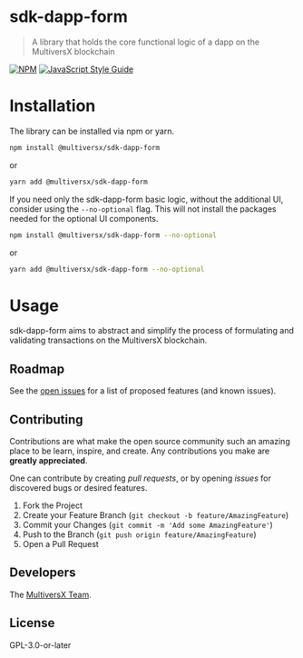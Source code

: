 
# sdk-dapp-form

> A library that holds the core functional logic of a dapp on the MultiversX blockchain

[![NPM](https://img.shields.io/npm/v/sdk-dapp-form.svg)](https://www.npmjs.com/package/@multiversx/sdk-dapp-form) [![JavaScript Style Guide](https://img.shields.io/badge/code_style-standard-brightgreen.svg)](https://standardjs.com)

# Installation

The library can be installed via npm or yarn.

```bash
npm install @multiversx/sdk-dapp-form
```

or

```bash
yarn add @multiversx/sdk-dapp-form
```

If you need only the sdk-dapp-form basic logic, without the additional UI, consider using the `--no-optional` flag.
This will not install the packages needed for the optional UI components.

```bash
npm install @multiversx/sdk-dapp-form --no-optional
```

or

```bash
yarn add @multiversx/sdk-dapp-form --no-optional
```

# Usage

sdk-dapp-form aims to abstract and simplify the process of formulating and validating transactions on the MultiversX blockchain.


## Roadmap

See the [open issues](https://github.com/@multiversx/sdk-dapp-form/issues) for a list of proposed features (and known issues).

## Contributing

Contributions are what make the open source community such an amazing place to be learn, inspire, and create. Any contributions you make are **greatly appreciated**.

One can contribute by creating _pull requests_, or by opening _issues_ for discovered bugs or desired features.

1. Fork the Project
2. Create your Feature Branch (`git checkout -b feature/AmazingFeature`)
3. Commit your Changes (`git commit -m 'Add some AmazingFeature'`)
4. Push to the Branch (`git push origin feature/AmazingFeature`)
5. Open a Pull Request

## Developers

The [MultiversX Team](https://multiversx.com/team/).

## License

GPL-3.0-or-later
